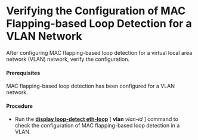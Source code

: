Verifying the Configuration of MAC Flapping-based Loop Detection for a VLAN Network
===================================================================================

After configuring MAC flapping-based loop detection for a virtual local area network (VLAN) network, verify the configuration.

#### Prerequisites

MAC flapping-based loop detection has been configured for a VLAN network.


#### Procedure

* Run the [**display loop-detect eth-loop**](cmdqueryname=display+loop-detect+eth-loop) [ **vlan** *vlan-id* ] command to check the configuration of MAC flapping-based loop detection in a VLAN.